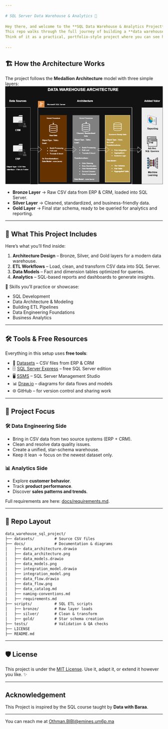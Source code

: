```yaml
---

# SQL Server Data Warehouse & Analytics 🚀

Hey there, and welcome to the **SQL Data Warehouse & Analytics Project**!
This repo walks through the full journey of building a **data warehouse** and using it to unlock **business insights**.
Think of it as a practical, portfolio-style project where you can see how raw files turn into meaningful analytics.

---
```


## 🏗️ How the Architecture Works

The project follows the **Medallion Architecture** model with three simple layers:
![Data Architecture](docs/data_architecture.png)

* **Bronze Layer** → Raw CSV data from ERP & CRM, loaded into SQL Server.
* **Silver Layer** → Cleaned, standardized, and business-friendly data.
* **Gold Layer** → Final star schema, ready to be queried for analytics and reporting.

---

## 📖 What This Project Includes

Here’s what you’ll find inside:

1. **Architecture Design** – Bronze, Silver, and Gold layers for a modern data warehouse.
2. **ETL Workflows** – Load, clean, and transform CSV data into SQL Server.
3. **Data Models** – Fact and dimension tables optimized for queries.
4. **Analytics** – SQL-based reports and dashboards to generate insights.

🎯 Skills you’ll practice or showcase:

* SQL Development
* Data Architecture & Modeling
* Building ETL Pipelines
* Data Engineering Foundations
* Business Analytics

---

## 🛠️ Tools & Free Resources

Everything in this setup uses **free tools**:

* 📂 [Datasets](datasets/) – CSV files from ERP & CRM
* 🗄️ [SQL Server Express](https://www.microsoft.com/en-us/sql-server/sql-server-downloads) – free SQL Server edition
* 🖥️ [SSMS](https://learn.microsoft.com/en-us/sql/ssms/download-sql-server-management-studio-ssms?view=sql-server-ver16) – SQL Server Management Studio
* 📊 [Draw.io](https://www.drawio.com/) – diagrams for data flows and models
* 🌐 GitHub – for version control and sharing work

---

## 🚀 Project Focus

### 🛠️ Data Engineering Side

* Bring in CSV data from two source systems (ERP + CRM).
* Clean and resolve data quality issues.
* Create a unified, star-schema warehouse.
* Keep it lean → focus on the newest dataset only.

### 📊 Analytics Side

* Explore **customer behavior**.
* Track **product performance**.
* Discover **sales patterns and trends**.

Full requirements are here: [docs/requirements.md](docs/requirements.md).

---

## 📂 Repo Layout

```
data_warehouse_sql_project/
├── datasets/         # Source CSV files
├── docs/             # Documentation & diagrams
│   ├── data_architecture.drawio
│   ├── data_architecture.png
│   ├── data_models.drawio
│   ├── data_models.png
│   ├── integration_model.drawio
│   ├── integration_model.png
│   ├── data_flow.drawio
│   ├── data_flow.png
│   ├── data_catalog.md
│   ├── naming-conventions.md
|   ├── requirements.md
├── scripts/          # SQL ETL scripts
│   ├── bronze/       # Raw layer loads
│   ├── silver/       # Clean & transform
│   ├── gold/         # Star schema creation
├── tests/            # Validation & QA checks
├── LICENSE
├── README.md

```

---

## 🛡️ License

This project is under the [MIT License](LICENSE).
Use it, adapt it, or extend it however you like. ✨

---

## Acknowledgement

This Project is inspired by the SQL course taught by **Data with Baraa**.

---
You can reach me at [Othman.BIBI@emines.um6p.ma](Othman.BIBI@emines.um6p.ma)


